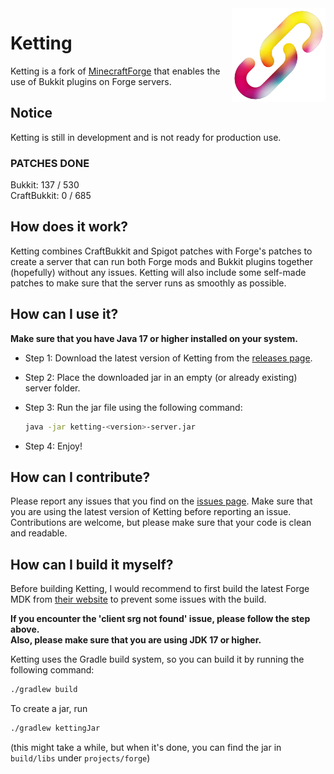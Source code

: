 <img align="right" src="./assets/ketting.png?raw=true" height="150" width="150">

# Ketting

Ketting is a fork of [MinecraftForge](https://github.com/MinecraftForge/MinecraftForge/)
that enables the use of Bukkit plugins on Forge servers.

## Notice

Ketting is still in development and is not ready for production use.

### PATCHES DONE
Bukkit: 137 / 530
<br>
CraftBukkit: 0 / 685

## How does it work?

Ketting combines CraftBukkit and Spigot patches with Forge's patches
to create a server that can run both Forge mods and Bukkit plugins together
(hopefully) without any issues. Ketting will also include some self-made patches
to make sure that the server runs as smoothly as possible.

## How can I use it?

<b>Make sure that you have Java 17 or higher installed on your system.</b>

- Step 1: Download the latest version of Ketting from the [releases page](https://github.com/kettingpowered/Ketting-1-20-x/releases).

- Step 2: Place the downloaded jar in an empty (or already existing) server folder.

- Step 3: Run the jar file using the following command:
  ```bash
  java -jar ketting-<version>-server.jar
  ```

- Step 4: Enjoy!

## How can I contribute?

Please report any issues that you find on the [issues page](https://github.com/kettingpowered/Ketting-1-20-x/issues).
Make sure that you are using the latest version of Ketting before reporting an issue.
Contributions are welcome, but please make sure that your code is clean and readable.

## How can I build it myself?

Before building Ketting, I would recommend to first build the latest
Forge MDK from [their website](https://files.minecraftforge.net/net/minecraftforge/forge/index_1.20.2.html) to prevent some issues with the build.
<br>

<b>If you encounter the 'client srg not found' issue, please follow the step above.</b>
<br>
<b>Also, please make sure that you are using JDK 17 or higher.</b>

Ketting uses the Gradle build system, so you can build it by running the following command:

```bash
./gradlew build
```
To create a jar, run

```bash
./gradlew kettingJar
```
(this might take a while, but when it's done, you can find the jar in `build/libs` under `projects/forge`)